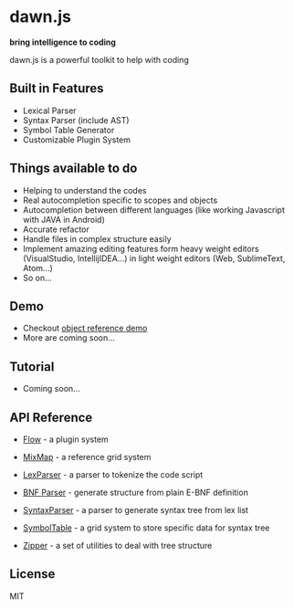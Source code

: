 dawn.js
=======
**bring intelligence to coding**




dawn.js is a powerful toolkit to help with coding

## Built in Features

* Lexical Parser
* Syntax Parser (include AST)
* Symbol Table Generator
* Customizable Plugin System

## Things available to do

* Helping to understand the codes
* Real autocompletion specific to scopes and objects
* Autocompletion between different languages (like working Javascript with JAVA in Android)
* Accurate refactor
* Handle files in complex structure easily
* Implement amazing editing features form heavy weight editors (VisualStudio, IntellijIDEA...) in light weight editors (Web, SublimeText, Atom...)
* So on...

## Demo

* Checkout [object reference demo](http://dawnjs.com/demo)
* More are coming soon...

## Tutorial
* Coming soon...

## API Reference
* [Flow](https://github.com/qdwang/dawn.js/blob/master/doc/API%20Reference/Flow.md) - a plugin system
* [MixMap](https://github.com/qdwang/dawn.js/blob/master/doc/API%20Reference/MixMap.md) - a reference grid system

* [LexParser](https://github.com/qdwang/dawn.js/blob/master/doc/API%20Reference/LexParser.md) - a parser to tokenize the code script

* [BNF Parser](https://github.com/qdwang/dawn.js/blob/master/doc/API%20Reference/BNFParser.md) - generate structure from plain E-BNF definition
* [SyntaxParser](https://github.com/qdwang/dawn.js/blob/master/doc/API%20Reference/SyntaxParser.md) - a parser to generate syntax tree from lex list

* [SymbolTable](https://github.com/qdwang/dawn.js/blob/master/doc/API%20Reference/SymbolTable.md) - a grid system to store specific data for syntax tree

* [Zipper](https://github.com/qdwang/dawn.js/blob/master/doc/API%20Reference/Zipper.md) - a set of utilities to deal with tree structure


## License
MIT